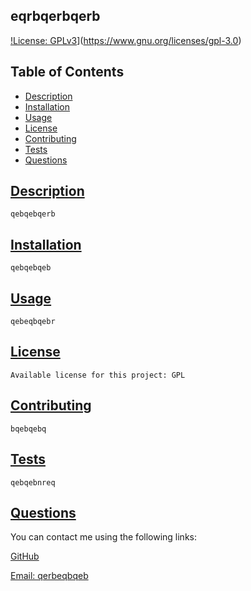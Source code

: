 
## eqrbqerbqerb

[!License: GPLv3](https://img.shields.io/badge/License-GPLv3-blue.svg)](https://www.gnu.org/licenses/gpl-3.0)

## Table of Contents
  * [Description](#description)
  * [Installation](#installation)
  * [Usage](#usage)
  * [License](#license)
  * [Contributing](#contributing)
  * [Tests](#tests)
  * [Questions](#questions)

## [Description](#table-of-contents)
    qebqebqerb
## [Installation](#table-of-contents)
    qebqebqeb
## [Usage](#table-of-contents)
    qebeqbqebr
## [License](#table-of-contents)
    Available license for this project: GPL
## [Contributing](#table-of-contents)
    bqebqebq
## [Tests](#table-of-contents)    
    qebqebnreq
## [Questions](#table-of-contents)

You can contact me using the following links:

[GitHub](https://github.com/qerbqebqebn)

[Email: qerbeqbqeb](mailto:qerbeqbqeb)
